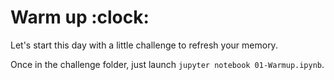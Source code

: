 # Warm up :clock:

Let's start this day with a little challenge to refresh your memory.

Once in the challenge folder, just launch `jupyter notebook 01-Warmup.ipynb`.
